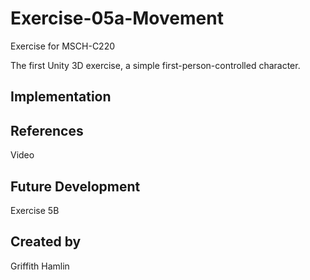 # Exercise-05a-Movement

Exercise for MSCH-C220

The first Unity 3D exercise, a simple first-person-controlled character.

## Implementation

## References

Video 

## Future Development

Exercise 5B

## Created by 
Griffith Hamlin
 
